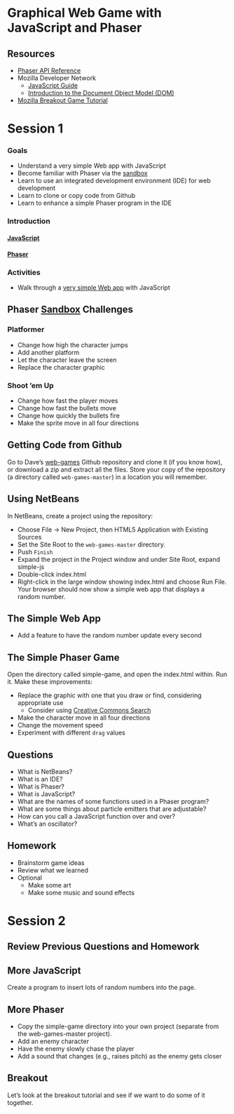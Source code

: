 # Graphical Web Game with JavaScript and Phaser

## Resources
- [Phaser API Reference](http://phaser.io/docs/2.4.8/)
- Mozilla Developer Network
    - [JavaScript Guide](https://developer.mozilla.org/en-US/docs/Web/JavaScript/Guide)
    - [Introduction to the Document Object Model (DOM)](https://developer.mozilla.org/en-US/docs/Web/API/Document_Object_Model/Introduction)
- [Mozilla Breakout Game Tutorial](https://developer.mozilla.org/en-US/docs/Games/Tutorials/2D_breakout_game_Phaser)

# Session 1
### Goals
- Understand a very simple Web app with JavaScript
- Become familiar with Phaser via the [sandbox](http://phaser.io/sandbox)
- Learn to use an integrated development environment (IDE) for web development
- Learn to clone or copy code from Github
- Learn to enhance a simple Phaser program in the IDE

### Introduction
#### [JavaScript](https://en.wikipedia.org/wiki/JavaScript)
#### [Phaser](http://phaser.io)

### Activities
- Walk through a [very simple Web app](https://github.com/dcbriccetti/web-games/tree/master/simple-js/index.html)
with JavaScript

## Phaser [Sandbox](http://phaser.io/sandbox) Challenges

### Platformer
- Change how high the character jumps
- Add another platform
- Let the character leave the screen
- Replace the character graphic

### Shoot ’em Up
- Change how fast the player moves
- Change how fast the bullets move
- Change how quickly the bullets fire
- Make the sprite move in all four directions

## Getting Code from Github
Go to Dave’s [web-games](https://github.com/dcbriccetti/web-games) Github
repository and clone it (if you know how), or download a zip and extract all the files.
Store your copy of the repository (a directory called `web-games-master`) in a location you will remember.

## Using NetBeans
In NetBeans, create a project using the repository:
- Choose File -> New Project, then HTML5 Application with Existing Sources
- Set the Site Root to the `web-games-master` directory.
- Push `Finish`
- Expand the project in the Project window and under Site Root, expand simple-js
- Double-click index.html
- Right-click in the large window showing index.html and choose Run File. Your browser should now show
a simple web app that displays a random number.

## The Simple Web App
- Add a feature to have the random number update every second

## The Simple Phaser Game
Open the directory called simple-game, and open the index.html within. Run it. Make these improvements:
- Replace the graphic with one that you draw or find, considering appropriate use
  - Consider using [Creative Commons Search](https://search.creativecommons.org/)
- Make the character move in all four directions
- Change the movement speed
- Experiment with different `drag` values

## Questions
- What is NetBeans?
- What is an IDE?
- What is Phaser?
- What is JavaScript?
- What are the names of some functions used in a Phaser program?
- What are some things about particle emitters that are adjustable?
- How can you call a JavaScript function over and over?
- What’s an oscillator?

## Homework
- Brainstorm game ideas
- Review what we learned
- Optional
  - Make some art
  - Make some music and sound effects


# Session 2

## Review Previous Questions and Homework

## More JavaScript
Create a program to insert lots of random numbers into the page.

## More Phaser
- Copy the simple-game directory into your own project (separate from the web-games-master project).
- Add an enemy character
- Have the enemy slowly chase the player
- Add a sound that changes (e.g., raises pitch) as the enemy gets closer

## Breakout
Let’s look at the breakout tutorial and see if we want to do some of it together.
